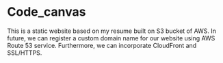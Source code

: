 # Code_canvas
This is a static website based on my resume built on S3 bucket of AWS. In future, we can register a custom domain name for our website using AWS Route 53 service. Furthermore, we can incorporate CloudFront and SSL/HTTPS.
